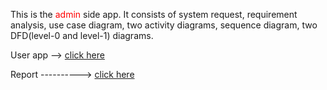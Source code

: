 This is the <span style="color: red">admin</span> side app. It consists of system request, requirement analysis, use case diagram, two activity diagrams, sequence diagram, two DFD(level-0 and level-1) diagrams.

User app --> [click here](https://github.com/chistia007/Health-Care-Center)

Report ----------> [click here](https://drive.google.com/file/d/1c-Ib265O2qqCj8bKVTJPL7Zkw8dOYopj/view?usp=sharing)


